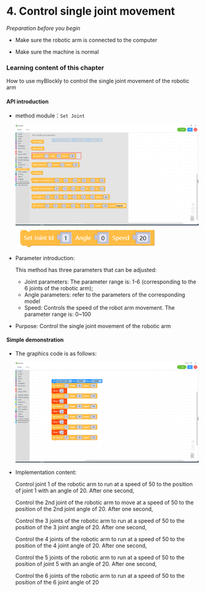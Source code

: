 # 4. Control single joint movement

<i>Preparation before you begin</i>

- Make sure the robotic arm is connected to the computer

- Make sure the machine is normal

### Learning content of this chapter

How to use myBlockly to control the single joint movement of the robotic arm

#### API introduction

* method module：`Set Joint`

  <img src="./img/case/singlejoint_item.png" style="zoom: 50%;" />
  
  <img src="./img/blocks/mid/3.png" />



* Parameter introduction:

  This method has three parameters that can be adjusted:

  * Joint parameters: The parameter range is: 1-6 (corresponding to the 6 joints of the robotic arm);

  - Angle parameters: refer to the parameters of the corresponding model
  - Speed: Controls the speed of the robot arm movement. The parameter range is: 0~100

* Purpose: Control the single joint movement of the robotic arm

#### Simple demonstration

* The graphics code is as follows:

  <img src="./img/case/singjoint.png" style="zoom: 50%;" />

* Implementation content:

  Control joint 1 of the robotic arm to run at a speed of 50 to the position of joint 1 with an angle of 20. After one second,

  Control the 2nd joint of the robotic arm to move at a speed of 50 to the position of the 2nd joint angle of 20. After one second,

  Control the 3 joints of the robotic arm to run at a speed of 50 to the position of the 3 joint angle of 20. After one second,

  Control the 4 joints of the robotic arm to run at a speed of 50 to the position of the 4 joint angle of 20. After one second,

  Control the 5 joints of the robotic arm to run at a speed of 50 to the position of joint 5 with an angle of 20. After one second,
  
  Control the 6 joints of the robotic arm to run at a speed of 50 to the position of the 6 joint angle of 20
